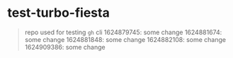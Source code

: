 # test-turbo-fiesta

> repo used for testing `gh` cli
1624879745: some change
1624881674: some change
1624881848: some change
1624882108: some change
1624909386: some change
